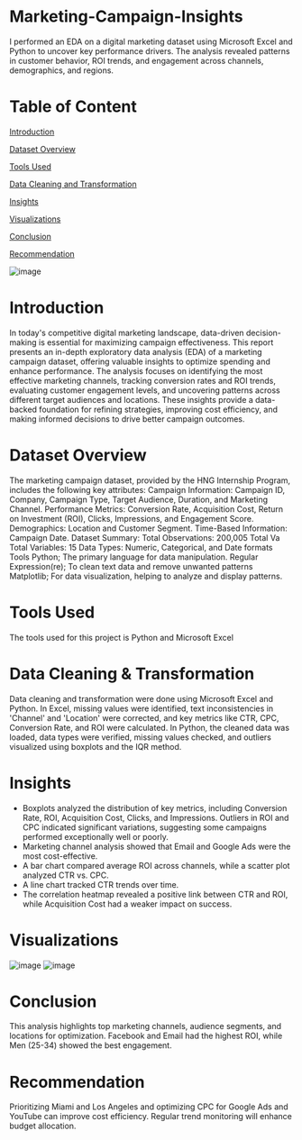 # Marketing-Campaign-Insights
I performed an EDA on a digital marketing dataset using Microsoft Excel and Python to uncover key performance drivers. The analysis revealed patterns in customer behavior, ROI trends, and engagement across channels, demographics, and regions.

# Table of Content
[Introduction](https://github.com/Humairah9/Marketing-Campaign-Insights/edit/main/README.md#introduction)

[Dataset Overview](https://github.com/Humairah9/Marketing-Campaign-Insights/edit/main/README.md#dataset-overview)

[Tools Used](https://github.com/Humairah9/Marketing-Campaign-Insights/edit/main/README.md#tools-used)

[Data Cleaning and Transformation](https://github.com/Humairah9/Marketing-Campaign-Insights/edit/main/README.md#data-cleaning--transformation)

[Insights](https://github.com/Humairah9/Marketing-Campaign-Insights/edit/main/README.md#insights)

[Visualizations](https://github.com/Humairah9/Marketing-Campaign-Insights/edit/main/README.md#visualizationws)

[Conclusion](https://github.com/Humairah9/Marketing-Campaign-Insights/edit/main/README.md#conclusion)

[Recommendation](https://github.com/Humairah9/Marketing-Campaign-Insights/edit/main/README.md#recommendations)


![image](https://github.com/user-attachments/assets/25d50196-4b5b-44b6-ab55-de8982aebb17)

# Introduction 
In today's competitive digital marketing landscape, data-driven decision-making is essential for maximizing campaign effectiveness. This report presents an in-depth exploratory data analysis (EDA) of a marketing campaign dataset, offering valuable insights to optimize spending and enhance performance. 
The analysis focuses on identifying the most effective marketing channels, tracking conversion rates and ROI trends, evaluating customer engagement levels, and uncovering patterns across different target audiences and locations. These insights provide a data-backed foundation for refining strategies, improving cost efficiency, and making informed decisions to drive better campaign outcomes.

# Dataset Overview
The marketing campaign dataset, provided by the HNG Internship Program, includes the following key attributes:
Campaign Information: Campaign ID, Company, Campaign Type, Target Audience, Duration, and Marketing Channel.
Performance Metrics: Conversion Rate, Acquisition Cost, Return on Investment (ROI), Clicks, Impressions, and Engagement Score.
Demographics: Location and Customer Segment.
Time-Based Information: Campaign Date.
Dataset Summary:
Total Observations: 200,005
Total Va
Total Variables: 15
Data Types: Numeric, Categorical, and Date formats
Tools
Python; The primary language for data manipulation.
Regular Expression(re); To clean text data and remove unwanted patterns
Matplotlib; For data visualization, helping to analyze and display patterns.

# Tools Used 
The tools used for this project is Python and Microsoft Excel

# Data Cleaning & Transformation
Data cleaning and transformation were done using Microsoft Excel and Python. In Excel, missing values were identified, text inconsistencies in 'Channel' and 'Location' were corrected, and key metrics like CTR, CPC, Conversion Rate, and ROI were calculated. In Python, the cleaned data was loaded, data types were verified, missing values checked, and outliers visualized using boxplots and the IQR method.

# Insights
- Boxplots analyzed the distribution of key metrics, including Conversion Rate, ROI, Acquisition Cost, Clicks, and Impressions. Outliers in ROI and CPC indicated significant variations, suggesting some campaigns performed exceptionally well or poorly.
- Marketing channel analysis showed that Email and Google Ads were the most cost-effective.
- A bar chart compared average ROI across channels, while a scatter plot analyzed CTR vs. CPC.
- A line chart tracked CTR trends over time.
- The correlation heatmap revealed a positive link between CTR and ROI, while Acquisition Cost had a weaker impact on success.

 # Visualizations
 ![image](https://github.com/user-attachments/assets/5566189e-fb24-4493-9334-c9a1f0b39243)
 ![image](https://github.com/user-attachments/assets/4d29ca5d-e734-4594-8304-cbdfa16bbea5)

# Conclusion
This analysis highlights top marketing channels, audience segments, and locations for optimization. Facebook and Email had the highest ROI, while Men (25-34) showed the best engagement.

# Recommendation
Prioritizing Miami and Los Angeles and optimizing CPC for Google Ads and YouTube can improve cost efficiency. Regular trend monitoring will enhance budget allocation.













